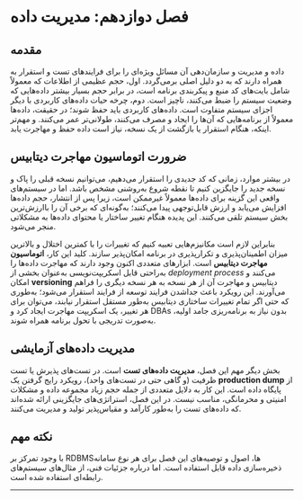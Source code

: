 # فصل دوازدهم: مدیریت داده

## مقدمه
داده و مدیریت و سازمان‌دهی آن مسائل ویژه‌ای را برای فرایندهای تست و استقرار به همراه دارند که به دو دلیل اصلی برمی‌گردد. اول، حجم عظیمی از اطلاعات که معمولاً شامل بایت‌های کد منبع و پیکربندی برنامه است، در برابر حجم بسیار بیشتر داده‌هایی که وضعیت سیستم را ضبط می‌کنند، ناچیز است. دوم، چرخه حیات داده‌های کاربردی با دیگر اجزای سیستم متفاوت است. داده‌های کاربردی باید حفظ شوند؛ در حقیقت، داده‌ها معمولاً از برنامه‌هایی که آن‌ها را ایجاد و مصرف می‌کنند، طولانی‌تر عمر می‌کنند. و مهم‌تر اینکه، هنگام استقرار یا بازگشت از یک نسخه، نیاز است داده حفظ و مهاجرت یابد.

## ضرورت اتوماسیون مهاجرت دیتابیس
در بیشتر موارد، زمانی که کد جدیدی را استقرار می‌دهیم، می‌توانیم نسخه قبلی را پاک و نسخه جدید را جایگزین کنیم تا نقطه شروع به‌روشنی مشخص باشد. اما در سیستم‌های واقعی این گزینه برای داده‌ها معمولاً غیرممکن است، زیرا پس از انتشار، حجم داده‌ها افزایش می‌یابد و ارزش قابل‌توجهی پیدا می‌کنند؛ به‌گونه‌ای که برخی آن را باارزش‌ترین بخش سیستم تلقی می‌کنند. این پدیده هنگام تغییر ساختار یا محتوای داده‌ها به مشکلاتی منجر می‌شود.

بنابراین لازم است مکانیزم‌هایی تعبیه کنیم که تغییرات را با کمترین اختلال و بالاترین میزان اطمینان‌پذیری و تکرارپذیری در برنامه امکان‌پذیر سازند. کلید این کار، **اتوماسیون مهاجرت دیتابیس** است. ابزارهای متعددی اکنون وجود دارند که مهاجرت داده‌ها را به‌راحتی قابل اسکریپت‌نویسی به‌عنوان بخشی از _deployment process_ می‌کنند و امکان **versioning** دیتابیس و مهاجرت آن از هر نسخه به هر نسخه دیگری را فراهم می‌آورند. این رویکرد باعث جداشدن فرایند توسعه از فرایند استقرار می‌شود؛ به‌طوری که حتی اگر تمام تغییرات ساختاری دیتابیس به‌طور مستقل استقرار نیابند، می‌توان برای هر تغییر، یک اسکریپت مهاجرت ایجاد کرد و DBAs بدون نیاز به برنامه‌ریزی جامد اولیه، به‌صورت تدریجی با تحول برنامه همراه شوند.

## مدیریت داده‌های آزمایشی
بخش دیگر مهم این فصل، **مدیریت داده‌های تست** است. در تست‌های پذیرش یا تست ظرفیت (و گاهی حتی در تست‌های واحد)، رویکرد رایج گرفتن یک **production dump** از پایگاه داده است. این کار به دلایل متعددی از جمله حجم زیاد مجموعه داده و مشکلات امنیتی و محرمانگی، مناسب نیست. در این فصل، استراتژی‌های جایگزینی ارائه شده‌اند که داده‌های تست را به‌طور کارآمد و مقیاس‌پذیر تولید و مدیریت می‌کنند.

## نکته مهم
با وجود تمرکز بر RDBMSها، اصول و توصیه‌های این فصل برای هر نوع سامانه ذخیره‌سازی داده قابل استفاده است. اما درباره جزئیات فنی، از مثال‌های سیستم‌های رابطه‌ای استفاده شده است.

---
